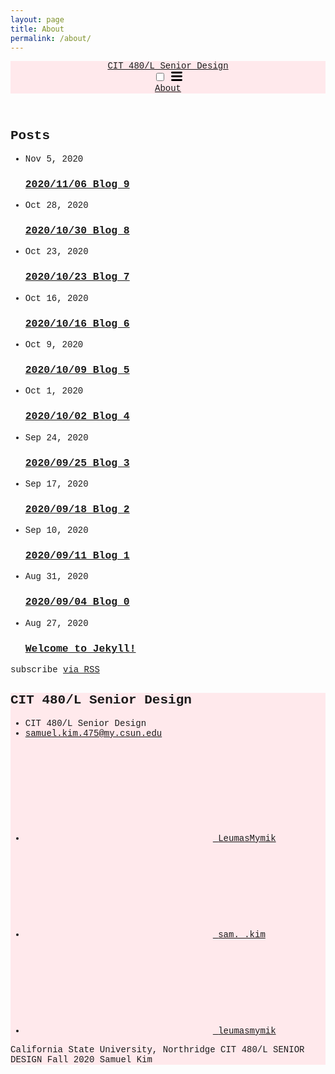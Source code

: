 ```yaml
---
layout: page
title: About
permalink: /about/
---
```

<!DOCTYPE html>
<html lang="en"><head>
<meta charset="utf-8">
<meta http-equiv="X-UA-Compatible" content="IE=edge">
<meta name="viewport" content="width=device-width, initial-scale=1"><!-- Begin Jekyll SEO tag v2.6.1 -->
<title>CIT 480/L Senior Design | California State University, Northridge CIT 480/L SENIOR DESIGN Fall 2020 Samuel Kim</title>
<meta name="generator" content="Jekyll v3.9.0" />
<meta property="og:title" content="CIT 480/L Senior Design" />
<meta property="og:locale" content="en_US" />
<meta name="description" content="California State University, Northridge CIT 480/L SENIOR DESIGN Fall 2020 Samuel Kim" />
<meta property="og:description" content="California State University, Northridge CIT 480/L SENIOR DESIGN Fall 2020 Samuel Kim" />
<link rel="canonical" href="http://localhost:4000/" />
<meta property="og:url" content="http://localhost:4000/" />
<meta property="og:site_name" content="CIT 480/L Senior Design" />
<script type="application/ld+json">
{"@type":"WebSite","url":"http://localhost:4000/","name":"CIT 480/L Senior Design","description":"California State University, Northridge CIT 480/L SENIOR DESIGN Fall 2020 Samuel Kim","headline":"CIT 480/L Senior Design","@context":"https://schema.org"}</script>
<!-- End Jekyll SEO tag -->
<link rel="stylesheet" href="/assets/main.css"><link type="application/atom+xml" rel="alternate" href="http://localhost:4000/feed.xml" title="CIT 480/L Senior Design" /></head>
<body><header class="site-header" role="banner">

<div class="wrapper"><a class="site-title" rel="author" href="/">CIT 480/L Senior Design</a><nav class="site-nav">
<input type="checkbox" id="nav-trigger" class="nav-trigger" />
<label for="nav-trigger">
<span class="menu-icon">
<svg viewBox="0 0 18 15" width="18px" height="15px">
<path d="M18,1.484c0,0.82-0.665,1.484-1.484,1.484H1.484C0.665,2.969,0,2.304,0,1.484l0,0C0,0.665,0.665,0,1.484,0 h15.032C17.335,0,18,0.665,18,1.484L18,1.484z M18,7.516C18,8.335,17.335,9,16.516,9H1.484C0.665,9,0,8.335,0,7.516l0,0 c0-0.82,0.665-1.484,1.484-1.484h15.032C17.335,6.031,18,6.696,18,7.516L18,7.516z M18,13.516C18,14.335,17.335,15,16.516,15H1.484 C0.665,15,0,14.335,0,13.516l0,0c0-0.82,0.665-1.483,1.484-1.483h15.032C17.335,12.031,18,12.695,18,13.516L18,13.516z"/>
</svg>
</span>
</label>

<div class="trigger"><a class="page-link" href="/about/">About</a></div>
</nav></div>
</header>
<main class="page-content" aria-label="Content">
<div class="wrapper">
<div class="home"><html>
<style>
        html, body, h1, h2, h3, h4, h5, h6, p {
                font-family:  "Courier";
        }

        body {
                background-color:#cce9ff;
        }

        .site-header  {
                background-color:#ffe9ec;
        }

        .site-footer {
                background-color:#ffe9ec;
        }
</style>
<head>
<script src="https://code.jquery.com/jquery-3.3.1.min.js"></script>
<script src="https://unpkg.com/js-polyfills/keyboard.js"></script>
<script src="https://cdn.jsdelivr.net/gh/jcubic/static/js/wcwidth.js"></script>
<script src="https://unpkg.com/jquery.terminal/js/jquery.terminal.min.js"></script>
<link rel="stylesheet" href="https://unpkg.com/jquery.terminal/css/jquery.terminal.min.css" />
<script src="terminalUI.js"></script>
</head>
<body>
<div id="terminal"></div>
</body>
</html>
<h2 class="post-list-heading">Posts</h2>
<ul class="post-list"><li><span class="post-meta">Nov 5, 2020</span>
<h3>
<a class="post-link" href="/senior-design/2020/11/05/blog-9.html">
2020/11/06 Blog 9
</a>
</h3></li><li><span class="post-meta">Oct 28, 2020</span>
<h3>
<a class="post-link" href="/senior-design/2020/10/28/blog-8.html">
2020/10/30 Blog 8
</a>
</h3></li><li><span class="post-meta">Oct 23, 2020</span>
<h3>
<a class="post-link" href="/senior-design/2020/10/23/blog-7.html">
2020/10/23 Blog 7
</a>
</h3></li><li><span class="post-meta">Oct 16, 2020</span>
<h3>
<a class="post-link" href="/senior-design/2020/10/16/blog-6.html">
2020/10/16 Blog 6
</a>
</h3></li><li><span class="post-meta">Oct 9, 2020</span>
<h3>
<a class="post-link" href="/senior-design/2020/10/09/blog-5.html">
2020/10/09 Blog 5
</a>
</h3></li><li><span class="post-meta">Oct 1, 2020</span>
<h3>
<a class="post-link" href="/senior-design/2020/10/01/blog-4.html">
2020/10/02 Blog 4
</a>
</h3></li><li><span class="post-meta">Sep 24, 2020</span>
<h3>
<a class="post-link" href="/senior-design/2020/09/24/blog-3.html">
2020/09/25 Blog 3
</a>
</h3></li><li><span class="post-meta">Sep 17, 2020</span>
<h3>
<a class="post-link" href="/senior-design/2020/09/17/blog-2.html">
2020/09/18 Blog 2
</a>
</h3></li><li><span class="post-meta">Sep 10, 2020</span>
<h3>
<a class="post-link" href="/senior-design/2020/09/10/blog-1.html">
2020/09/11 Blog 1
</a>
</h3></li><li><span class="post-meta">Aug 31, 2020</span>
<h3>
<a class="post-link" href="/senior-design/2020/08/31/blog-0.html">
2020/09/04 Blog 0
</a>
</h3></li><li><span class="post-meta">Aug 27, 2020</span>
<h3>
<a class="post-link" href="/jekyll/update/2020/08/27/welcome-to-jekyll.html">
Welcome to Jekyll!
</a>
</h3></li></ul>

<p class="rss-subscribe">subscribe <a href="/feed.xml">via RSS</a></p></div>

</div>
</main><footer class="site-footer h-card">
<data class="u-url" href="/"></data>

<div class="wrapper">

<h2 class="footer-heading">CIT 480/L Senior Design</h2>

<div class="footer-col-wrapper">
<div class="footer-col footer-col-1">
<ul class="contact-list">
  <li class="p-name">CIT 480/L Senior Design</li><li><a class="u-email" href="mailto:samuel.kim.475@my.csun.edu">samuel.kim.475@my.csun.edu</a></li></ul>
</div>

<div class="footer-col footer-col-2"><ul class="social-media-list"><li><a href="https://github.com/LeumasMymik"><svg class="svg-icon"><use xlink:href="/assets/minima-social-icons.svg#github"></use></svg> <span class="username">LeumasMymik</span></a></li><li><a href="https://instagram.com/sam._.kim"><svg class="svg-icon"><use xlink:href="/assets/minima-social-icons.svg#instagram"></use></svg> <span class="username">sam._.kim</span></a></li><li><a href="https://www.linkedin.com/in/leumasmymik"><svg class="svg-icon"><use xlink:href="/assets/minima-social-icons.svg#linkedin"></use></svg> <span class="username">leumasmymik</span></a></li></ul>
</div>

<div class="footer-col footer-col-3">
<p>California State University, Northridge CIT 480/L SENIOR DESIGN Fall 2020 Samuel Kim</p>
</div>
</div>

</div>

</footer>
</body>

</html>

